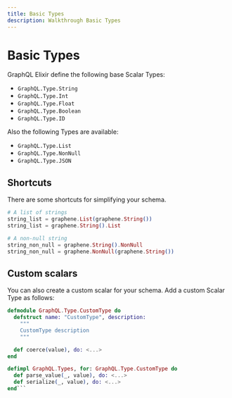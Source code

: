 ```yaml
---
title: Basic Types
description: Walkthrough Basic Types
---
```


# Basic Types

GraphQL Elixir define the following base Scalar Types:
- `GraphQL.Type.String`
- `GraphQL.Type.Int`
- `GraphQL.Type.Float`
- `GraphQL.Type.Boolean`
- `GraphQL.Type.ID`

Also the following Types are available:
- `GraphQL.Type.List`
- `GraphQL.Type.NonNull`
- `GraphQL.Type.JSON`

## Shortcuts

There are some shortcuts for simplifying your schema.

```elixir
# A list of strings
string_list = graphene.List(graphene.String())
string_list = graphene.String().List

# A non-null string
string_non_null = graphene.String().NonNull
string_non_null = graphene.NonNull(graphene.String())
```


## Custom scalars

You can also create a custom scalar for your schema.
Add a custom Scalar Type as follows:

```elixir
defmodule GraphQL.Type.CustomType do
  defstruct name: "CustomType", description:
    """
    CustomType description
    """

  def coerce(value), do: <...>
end

defimpl GraphQL.Types, for: GraphQL.Type.CustomType do
  def parse_value(_, value), do: <...>
  def serialize(_, value), do: <...>
end```
